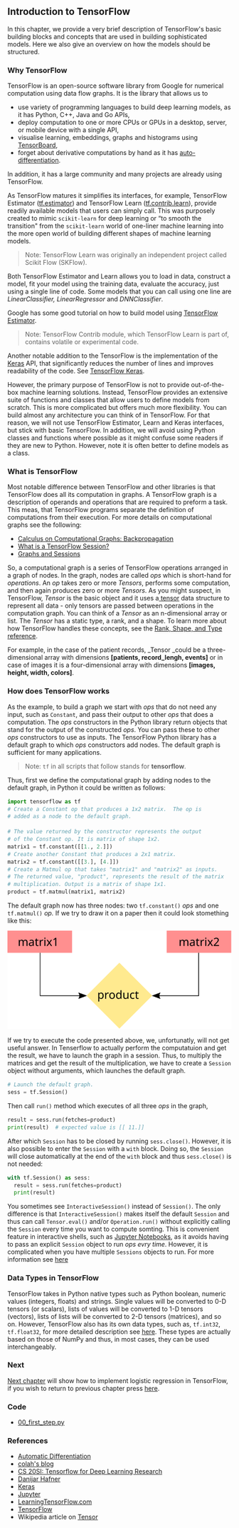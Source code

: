 ## Introduction to TensorFlow

In this chapter, we provide a very brief description of TensorFlow's basic building blocks and concepts that are used in building sophisticated models. Here we also give an overview on how the models should be structured.

### Why TensorFlow

TensorFlow is an open-source software library from Google for numerical computation using data flow graphs. It is the library that allows us to

* use variety of programming languages to build deep learning models, as it has Python, C++, Java and Go APIs,
* deploy computation to one or more CPUs or GPUs in a desktop, server, or mobile device with a single API,
* visualise learning, embeddings, graphs and histograms using [TensorBoard](https://www.tensorflow.org/get_started/summaries_and_tensorboard),
* forget about derivative computations by hand as it has [auto-differentiation](http://www.columbia.edu/~ahd2125/post/2015/12/5/).

In addition, it has a large community and many projects are already using TensorFlow.

As TensorFlow matures it simplifies its interfaces, for example, TensorFlow Estimator  \([tf.estimator](https://www.tensorflow.org/api_docs/python/tf/estimator)\) and TensorFlow Learn \([tf.contrib.learn](https://www.tensorflow.org/api_guides/python/contrib.learn)\), provide readily available models that users can simply call. This was purposely created to mimic `scikit-learn` for deep learning or “to smooth the transition" from the `scikit-learn` world of one-liner machine learning into the more open world of building different shapes of machine learning models.

> Note: TensorFlow Learn was originally an independent project called Scikit Flow \(SKFlow\).

Both TensorFlow Estimator and Learn allows you to load in data, construct a model, fit your model using the training data, evaluate the accuracy, just using a single line of code. Some models that you can call using one line are  _LinearClassifier, LinearRegressor_ and _DNNClassifier_.

Google has some good tutorial on how to build model using [TensorFlow Estimator](https://www.tensorflow.org/get_started/estimator).

> Note: TensorFlow Contrib module, which TensorFlow Learn is part of, contains volatile or experimental code.

Another notable addition to the TensorFlow is the implementation of the [Keras](https://keras.io/) API, that significantly reduces the number of lines and improves readability of the code. See [TensorFlow Keras](https://www.tensorflow.org/api_docs/python/tf/contrib/keras).

However, the primary purpose of TensorFlow is not to provide out-of-the-box machine learning solutions. Instead, TensorFlow provides an extensive suite of functions and classes that allow users to define models from scratch. This is more complicated but offers much more flexibility. You can build almost any architecture you can think of in TensorFlow. For that reason, we will not use TensorFlow Estimator,  Learn and Keras interfaces, but stick with basic TensorFlow. In addition, we will avoid using Python classes and functions where possible as it might confuse some readers if they are new to Python. However, note it is often better to define models as a class.

### What is TensorFlow

Most notable difference between TensorFlow and other libraries is that TensorFlow does all its computation in graphs. A TensorFlow graph is a description of operands and operations that are required to preform a task. This meas, that TensorFlow programs separate the definition of computations from their execution. For more details on computational graphs see the following:

* [Calculus on Computational Graphs: Backpropagation](http://colah.github.io/posts/2015-08-Backprop/)
* [What is a TensorFlow Session?](http://danijar.com/what-is-a-tensorflow-session/)
* [Graphs and Sessions](https://www.tensorflow.org/versions/master/programmers_guide/graphs)

So, a computational graph is a series of TensorFlow operations arranged in a graph of nodes. In the graph, nodes are called _ops_ which is short-hand for _operations_. An _op_ takes zero or more _Tensors_, performs some computation, and then again produces zero or more _Tensors_. As you might suspect, in TensorFlow, _Tensor_ is the basic object and it uses a[ tensor](https://en.wikipedia.org/wiki/Tensor) data structure to represent all data - only tensors are passed between operations in the computation graph. You can think of a _Tensor_ as an n-dimensional array or list. The _Tensor_ has a static type, a rank, and a shape. To learn more about how TensorFlow handles these concepts, see the [Rank, Shape, and Type reference](https://www.tensorflow.org/programmers_guide/dims_types).

For example, in the case of the patient records, \_Tensor \_could be a three-dimensional array with dimensions **\[patients, record\_lengh, events\]** or in case of images it is a four-dimensional array with dimensions **\[images, height, width, colors\]**.

### How does TensorFlow works

As the example, to build a graph we start with _ops_ that do not need any input, such as `Constant`, and pass their output to other _ops_ that does a computation. The _ops_ constructors in the Python library return objects that stand for the output of the constructed _ops_. You can pass these to other _ops_ constructors to use as inputs. The TensorFlow Python library has a default graph to which _ops_ constructors add nodes. The default graph is sufficient for many applications.

> Note: `tf` in all scripts that follow stands for **tensorflow**.

Thus, first we define the computational graph by adding nodes to the default graph, in Python it could be written as follows:

```python
import tensorflow as tf
# Create a Constant op that produces a 1x2 matrix.  The op is
# added as a node to the default graph.

# The value returned by the constructor represents the output
# of the Constant op. It is matrix of shape 1x2.
matrix1 = tf.constant([[1., 2.]])
# Create another Constant that produces a 2x1 matrix.
matrix2 = tf.constant([[3.], [4.]])
# Create a Matmul op that takes "matrix1" and "matrix2" as inputs.
# The returned value, "product", represents the result of the matrix
# multiplication. Output is a matrix of shape 1x1.
product = tf.matmul(matrix1, matrix2)
```

The default graph now has three nodes: two `tf.constant()` _ops_ and one `tf.matmul()` _op._ If we try to draw it on a paper then it could look stomething like this:

![Simple Graph](../assets/image1.svg)

If we try to execute the code presented above, we, unfortunatly, will not get useful answer. In Tenserflow to actually perform the computatuion and get the result, we have to launch the graph in a session. Thus, to multiply the matrices and get the result of the multiplication, we have to create a `Session` object without arguments, which launches the default graph.

```python
# Launch the default graph.
sess = tf.Session()
```

Then  call `run()` method which executes of all three _ops_ in the graph,

```python
result = sess.run(fetches=product)
print(result)  # expected value is [[ 11.]]
```

After which `Session` has to be closed by running `sess.close()`. However, it is also possible to enter the `Session` with a `with` block. Doing so, the `Session` will close automatically at the end of the `with` block and thus `sess.close()` is not needed:

```python
with tf.Session() as sess:
  result = sess.run(fetches=product)
  print(result)
```

You sometimes see `InteractiveSession()` instead of `Session()`. The only difference is that `InteractiveSession()` makes itself the default `Session` and thus can call `Tensor.eval()` and/or `Operation.run()` without explicitly calling the `Session` every time you want to compute somting. This is convenient feature in interactive shells, such as [Jupyter Notebooks](http://jupyter.org/), as it avoids having to pass an explicit `Session` object to run _ops evry time_. However, it is complicated when you have multiple `Sessions` objects to run. For more information see [here](https://learningtensorflow.com/lesson5/)

### Data Types in TensorFlow

TensorFlow takes in Python native types such as Python boolean, numeric values \(integers, floats\) and strings. Single values will be converted to 0-D tensors \(or scalars\), lists of values will be converted to 1-D tensors \(vectors\), lists of lists will be converted to 2-D tensors \(matrices\), and so on. However, TensorFlow also has its own data types, such as, `tf.int32`, `tf.float32`, for more detailed description see [here](https://www.tensorflow.org/programmers_guide/dims_types). These types are actually based on those of NumPy and thus, in most cases, they can be used interchangeably.

### Next

[Next chapter](/chapters/chapter3.md) will show how to implement logistic regression in TensorFlow, if you wish to return to previous chapter press [here](/chapters/chapter1.md).

### Code

* [00\_first\_step.py](https://github.com/satonreb/machine-learning-using-tensorflow/blob/master/scripts/00_first_step.py)

### References

* [Automatic Differentiation](#)
* [colah's blog](http://colah.github.io/)
* [CS 20SI: Tensorflow for Deep Learning Research](http://web.stanford.edu/class/cs20si/index.html)
* [Danijar Hafner](http://danijar.com/)
* [Keras](https://keras.io/)
* [Jupyter](http://jupyter.org/)
* [LearningTensorFlow.com](https://learningtensorflow.com/)
* [TensorFlow](/www.tensorflow.org)
* Wikipedia article on [Tensor](https://en.wikipedia.org/wiki/Tensor)



